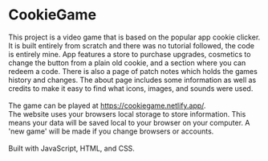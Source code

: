# CookieGame
This project is a video game that is based on the popular app cookie clicker. It is built entirely from scratch and there was no tutorial followed, the code is entirely mine. App features a store to purchase upgrades, cosmetics to change the button from a plain old cookie, and a section where you can redeem a code. There is also a page of patch notes which holds the games history and changes. The about page includes some information as well as credits to make it easy to find what icons, images, and sounds were used.<br /> <br />
The game can be played at https://cookiegame.netlify.app/. <br />
The website uses your browsers local storage to store information. This means your data will be saved local to your browser on your computer. A 'new game' will be made if you change browsers or accounts. <br /> <br />
Built with JavaScript, HTML, and CSS.
